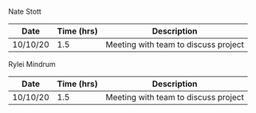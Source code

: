 Nate Stott

| Date    | Time (hrs) | Description |
|---------|------------|-------------|
| 10/10/20| 1.5        | Meeting with team to discuss project |






Rylei Mindrum

| Date    | Time (hrs) | Description |
|---------|------------|-------------|
| 10/10/20| 1.5        | Meeting with team to discuss project |
